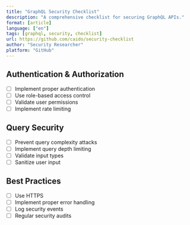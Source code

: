 ```yaml
---
title: "GraphQL Security Checklist"
description: "A comprehensive checklist for securing GraphQL APIs."
format: [article]
language: ["en"]
tags: [graphql, security, checklist]
url: https://github.com/caido/security-checklist
author: "Security Researcher"
platform: "GitHub"
---
```


## Authentication & Authorization

- [ ] Implement proper authentication
- [ ] Use role-based access control
- [ ] Validate user permissions
- [ ] Implement rate limiting

## Query Security

- [ ] Prevent query complexity attacks
- [ ] Implement query depth limiting
- [ ] Validate input types
- [ ] Sanitize user input

## Best Practices

- [ ] Use HTTPS
- [ ] Implement proper error handling
- [ ] Log security events
- [ ] Regular security audits
